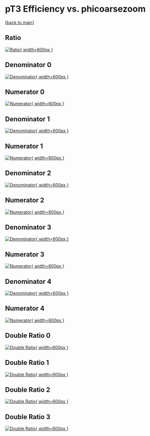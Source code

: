 # pT3 Efficiency vs. phicoarsezoom

[[back to main](./)]



## Ratio

[![Ratio](../mtv/var/pT3_xtr_11_0_eff_phicoarsezoom.png){ width=600px }](../mtv/var/pT3_xtr_11_0_eff_phicoarsezoom.pdf)

## Denominator 0

[![Denominator](../mtv/den/pT3_xtr_11_0_eff_phicoarsezoom_den0.png){ width=600px }](../mtv/den/pT3_xtr_11_0_eff_phicoarsezoom_den0.pdf)

## Numerator 0

[![Numerator](../mtv/num/pT3_xtr_11_0_eff_phicoarsezoom_num0.png){ width=600px }](../mtv/num/pT3_xtr_11_0_eff_phicoarsezoom_num0.pdf)

## Denominator 1

[![Denominator](../mtv/den/pT3_xtr_11_0_eff_phicoarsezoom_den1.png){ width=600px }](../mtv/den/pT3_xtr_11_0_eff_phicoarsezoom_den1.pdf)

## Numerator 1

[![Numerator](../mtv/num/pT3_xtr_11_0_eff_phicoarsezoom_num1.png){ width=600px }](../mtv/num/pT3_xtr_11_0_eff_phicoarsezoom_num1.pdf)

## Denominator 2

[![Denominator](../mtv/den/pT3_xtr_11_0_eff_phicoarsezoom_den2.png){ width=600px }](../mtv/den/pT3_xtr_11_0_eff_phicoarsezoom_den2.pdf)

## Numerator 2

[![Numerator](../mtv/num/pT3_xtr_11_0_eff_phicoarsezoom_num2.png){ width=600px }](../mtv/num/pT3_xtr_11_0_eff_phicoarsezoom_num2.pdf)

## Denominator 3

[![Denominator](../mtv/den/pT3_xtr_11_0_eff_phicoarsezoom_den3.png){ width=600px }](../mtv/den/pT3_xtr_11_0_eff_phicoarsezoom_den3.pdf)

## Numerator 3

[![Numerator](../mtv/num/pT3_xtr_11_0_eff_phicoarsezoom_num3.png){ width=600px }](../mtv/num/pT3_xtr_11_0_eff_phicoarsezoom_num3.pdf)

## Denominator 4

[![Denominator](../mtv/den/pT3_xtr_11_0_eff_phicoarsezoom_den4.png){ width=600px }](../mtv/den/pT3_xtr_11_0_eff_phicoarsezoom_den4.pdf)

## Numerator 4

[![Numerator](../mtv/num/pT3_xtr_11_0_eff_phicoarsezoom_num4.png){ width=600px }](../mtv/num/pT3_xtr_11_0_eff_phicoarsezoom_num4.pdf)

## Double Ratio 0

[![Double Ratio](../mtv/ratio/pT3_xtr_11_0_eff_phicoarsezoom_ratio0.png){ width=600px }](../mtv/ratio/pT3_xtr_11_0_eff_phicoarsezoom_ratio0.pdf)

## Double Ratio 1

[![Double Ratio](../mtv/ratio/pT3_xtr_11_0_eff_phicoarsezoom_ratio1.png){ width=600px }](../mtv/ratio/pT3_xtr_11_0_eff_phicoarsezoom_ratio1.pdf)

## Double Ratio 2

[![Double Ratio](../mtv/ratio/pT3_xtr_11_0_eff_phicoarsezoom_ratio2.png){ width=600px }](../mtv/ratio/pT3_xtr_11_0_eff_phicoarsezoom_ratio2.pdf)

## Double Ratio 3

[![Double Ratio](../mtv/ratio/pT3_xtr_11_0_eff_phicoarsezoom_ratio3.png){ width=600px }](../mtv/ratio/pT3_xtr_11_0_eff_phicoarsezoom_ratio3.pdf)

